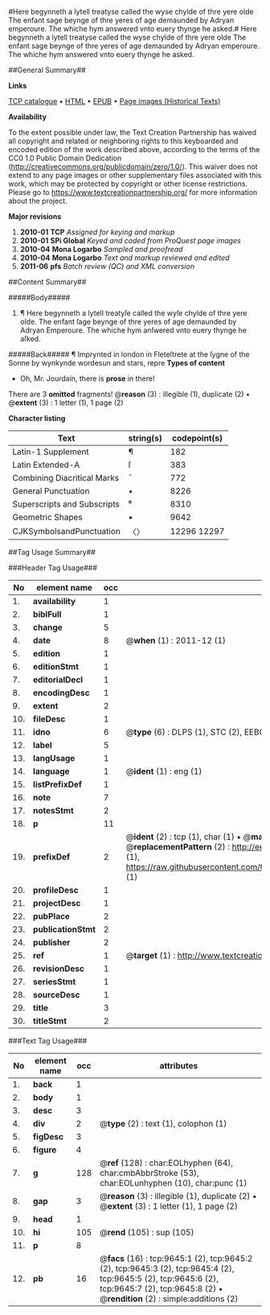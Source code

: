 #Here begynneth a lytell treatyse called the wyse chylde of thre yere olde The enfant sage beynge of thre yeres of age demaunded by Adryan emperoure. The whiche hym answered vnto euery thynge he asked.#
Here begynneth a lytell treatyse called the wyse chylde of thre yere olde The enfant sage beynge of thre yeres of age demaunded by Adryan emperoure. The whiche hym answered vnto euery thynge he asked.

##General Summary##

**Links**

[TCP catalogue](http://www.ota.ox.ac.uk/tcp/)  • 
[HTML](http://tei.it.ox.ac.uk/tcp/Texts-HTML/free/A18/A18607.html)  • 
[EPUB](http://tei.it.ox.ac.uk/tcp/Texts-EPUB/free/A18/A18607.epub) • 
[Page images (Historical Texts)](https://historicaltexts.jisc.ac.uk/eebo-99844800e)

**Availability**

To the extent possible under law, the Text Creation Partnership has waived all copyright and related or neighboring rights to this keyboarded and encoded edition of the work described above, according to the terms of the CC0 1.0 Public Domain Dedication (http://creativecommons.org/publicdomain/zero/1.0/). This waiver does not extend to any page images or other supplementary files associated with this work, which may be protected by copyright or other license restrictions. Please go to https://www.textcreationpartnership.org/ for more information about the project.

**Major revisions**

1. __2010-01__ __TCP__ *Assigned for keying and markup*
1. __2010-01__ __SPi Global__ *Keyed and coded from ProQuest page images*
1. __2010-04__ __Mona Logarbo__ *Sampled and proofread*
1. __2010-04__ __Mona Logarbo__ *Text and markup reviewed and edited*
1. __2011-06__ __pfs__ *Batch review (QC) and XML conversion*

##Content Summary##

#####Body#####

1. ¶ Here begynneth a lytell treatyſe called the wyſe chylde of thre yere olde. The enfant ſage beynge of thre yeres of age demaunded by Adryan Emperoure. The whiche hym anſwered vnto euery thynge he aſked.

#####Back#####
¶ Imprynted in london in Fleteſtrete at the ſygne of the Sonne by wynkynde wordesun and stars, repre
**Types of content**

  * Oh, Mr. Jourdain, there is **prose** in there!

There are 3 **omitted** fragments! 
 @__reason__ (3) : illegible (1), duplicate (2)  •  @__extent__ (3) : 1 letter (1), 1 page (2)

**Character listing**


|Text|string(s)|codepoint(s)|
|---|---|---|
|Latin-1 Supplement|¶|182|
|Latin Extended-A|ſ|383|
|Combining             Diacritical Marks|̄|772|
|General Punctuation|•|8226|
|Superscripts             and Subscripts|⁶|8310|
|Geometric Shapes|▪|9642|
|CJKSymbolsandPunctuation|〈〉|12296 12297|

##Tag Usage Summary##

###Header Tag Usage###

|No|element name|occ|attributes|
|---|---|---|---|
|1.|__availability__|1||
|2.|__biblFull__|1||
|3.|__change__|5||
|4.|__date__|8| @__when__ (1) : 2011-12 (1)|
|5.|__edition__|1||
|6.|__editionStmt__|1||
|7.|__editorialDecl__|1||
|8.|__encodingDesc__|1||
|9.|__extent__|2||
|10.|__fileDesc__|1||
|11.|__idno__|6| @__type__ (6) : DLPS (1), STC (2), EEBO-CITATION (1), PROQUEST (1), VID (1)|
|12.|__label__|5||
|13.|__langUsage__|1||
|14.|__language__|1| @__ident__ (1) : eng (1)|
|15.|__listPrefixDef__|1||
|16.|__note__|7||
|17.|__notesStmt__|2||
|18.|__p__|11||
|19.|__prefixDef__|2| @__ident__ (2) : tcp (1), char (1)  •  @__matchPattern__ (2) : ([0-9\-]+):([0-9IVX]+) (1), (.+) (1)  •  @__replacementPattern__ (2) : http://eebo.chadwyck.com/downloadtiff?vid=$1&page=$2 (1), https://raw.githubusercontent.com/textcreationpartnership/Texts/master/tcpchars.xml#$1 (1)|
|20.|__profileDesc__|1||
|21.|__projectDesc__|1||
|22.|__pubPlace__|2||
|23.|__publicationStmt__|2||
|24.|__publisher__|2||
|25.|__ref__|1| @__target__ (1) : http://www.textcreationpartnership.org/docs/. (1)|
|26.|__revisionDesc__|1||
|27.|__seriesStmt__|1||
|28.|__sourceDesc__|1||
|29.|__title__|3||
|30.|__titleStmt__|2||


###Text Tag Usage###

|No|element name|occ|attributes|
|---|---|---|---|
|1.|__back__|1||
|2.|__body__|1||
|3.|__desc__|3||
|4.|__div__|2| @__type__ (2) : text (1), colophon (1)|
|5.|__figDesc__|3||
|6.|__figure__|4||
|7.|__g__|128| @__ref__ (128) : char:EOLhyphen (64), char:cmbAbbrStroke (53), char:EOLunhyphen (10), char:punc (1)|
|8.|__gap__|3| @__reason__ (3) : illegible (1), duplicate (2)  •  @__extent__ (3) : 1 letter (1), 1 page (2)|
|9.|__head__|1||
|10.|__hi__|105| @__rend__ (105) : sup (105)|
|11.|__p__|8||
|12.|__pb__|16| @__facs__ (16) : tcp:9645:1 (2), tcp:9645:2 (2), tcp:9645:3 (2), tcp:9645:4 (2), tcp:9645:5 (2), tcp:9645:6 (2), tcp:9645:7 (2), tcp:9645:8 (2)  •  @__rendition__ (2) : simple:additions (2)|
